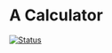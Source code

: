 # A Calculator

[![Status](https://travis-ci.org/TomasFlam/calculator.svg?branch=master)](https://travis-ci.org/TomasFlam/calculator)

